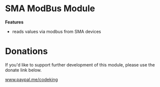 # SMA ModBus Module
**Features**
* reads values via modbus from SMA devices

# Donations
If you'd like to support further development of this module, please use the donate link below.

<a href="https://www.paypal.me/codeking" target="_blank">www.paypal.me/codeking</a>
